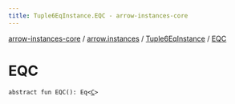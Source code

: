 ```yaml
---
title: Tuple6EqInstance.EQC - arrow-instances-core
---
```


[arrow-instances-core](../../index.html) / [arrow.instances](../index.html) / [Tuple6EqInstance](index.html) / [EQC](./-e-q-c.html)

# EQC

`abstract fun EQC(): Eq<`[`C`](index.html#C)`>`
